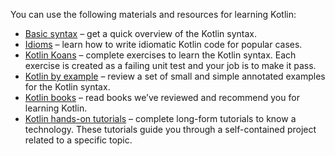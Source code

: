 [//]: # (title: Learning materials oveview)

You can use the following materials and resources for learning Kotlin:
* [Basic syntax](basic-syntax.md) – get a quick overview of the Kotlin syntax.
* [Idioms](idioms.md) – learn how to write idiomatic Kotlin code for popular cases.
* [Kotlin Koans](koans.md) – complete exercises to learn the Kotlin syntax. Each exercise is created as a failing unit test and your job is to make it pass.
* [Kotlin by example](https://play.kotlinlang.org/byExample/overview) – review a set of small and simple annotated examples for the Kotlin syntax.
* [Kotlin books](books.md) – read books we’ve reviewed and recommend you for learning Kotlin.
* [Kotlin hands-on tutorials](https://play.kotlinlang.org/hands-on/overview) – complete long-form tutorials to know a technology. These tutorials guide you through a self-contained project related to a specific topic.
